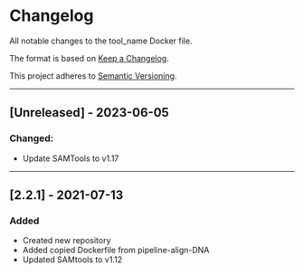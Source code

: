 # Changelog
All notable changes to the tool_name Docker file.

The format is based on [Keep a Changelog](https://keepachangelog.com/en/1.0.0/).

This project adheres to [Semantic Versioning](https://semver.org/spec/v2.0.0.html).

---
## [Unreleased] - 2023-06-05
### Changed:
- Update SAMTools to v1.17
---

## [2.2.1] - 2021-07-13
### Added
- Created new repository
- Added copied Dockerfile from pipeline-align-DNA
- Updated SAMtools to v1.12

